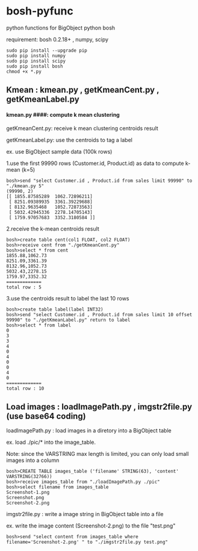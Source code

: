 # bosh-pyfunc
python functions for BigObject python bosh

requirement: bosh 0.2.18+ , numpy, scipy
```
sudo pip install --upgrade pip
sudo pip install numpy
sudo pip install scipy
sudo pip install bosh
chmod +x *.py
```

## Kmean : kmean.py , getKmeanCent.py , getKmeanLabel.py

#### kmean.py ####: compute k mean clustering

getKmeanCent.py: receive k mean clustering centroids result 

getKmeanLabel.py: use the centroids to tag a label

ex. use BigObject sample data (100k rows)

1.use the first 99990 rows (Customer.id, Product.id) as data to compute k-mean (k=5)
```
bosh>send "select Customer.id , Product.id from sales limit 99990" to "./kmean.py 5"
(99990, 2)
[[ 1855.87585289  1062.72896211]
 [ 8251.09389935  3361.39229688]
 [ 8132.9635468   1052.72873563]
 [ 5032.42945336  2278.14705143]
 [ 1759.97057683  3352.3180584 ]]
```
2.receive the k-mean centroids result 
```
bosh>create table cent(col1 FLOAT, col2 FLOAT)
bosh>receive cent from "./getKmeanCent.py"
bosh>select * from cent
1855.88,1062.73
8251.09,3361.39
8132.96,1052.73
5032.43,2278.15
1759.97,3352.32
=============
total row : 5
```

3.use the centroids result to label the last 10 rows

```
bosh>create table label(label INT32)
bosh>send "select Customer.id , Product.id from sales limit 10 offset 99990" to "./getKmeanLabel.py" return to label
bosh>select * from label
0
3
3
4
0
4
0
0
4
0
=============
total row : 10

```

## Load images : loadImagePath.py , imgstr2file.py (use base64 coding)

loadImagePath.py : load images in a diretory into a BigObject table

ex. load ./pic/* into the image_table. 

Note: since the VARSTRING max length is limited, you can only load small images into a column
```
bosh>CREATE TABLE images_table ('filename' STRING(63), 'content' VARSTRING(32766))
bosh>receive images_table from "./loadImagePath.py ./pic"
bosh>select filename from images_table
Screenshot-1.png
Screenshot.png
Screenshot-2.png
```

imgstr2file.py : write a image string in BigObject table into a file

ex. write the image content (Screenshot-2.png) to the file "test.png"
```
bosh>send "select content from images_table where filename='Screenshot-2.png' " to "./imgstr2file.py test.png"
```
